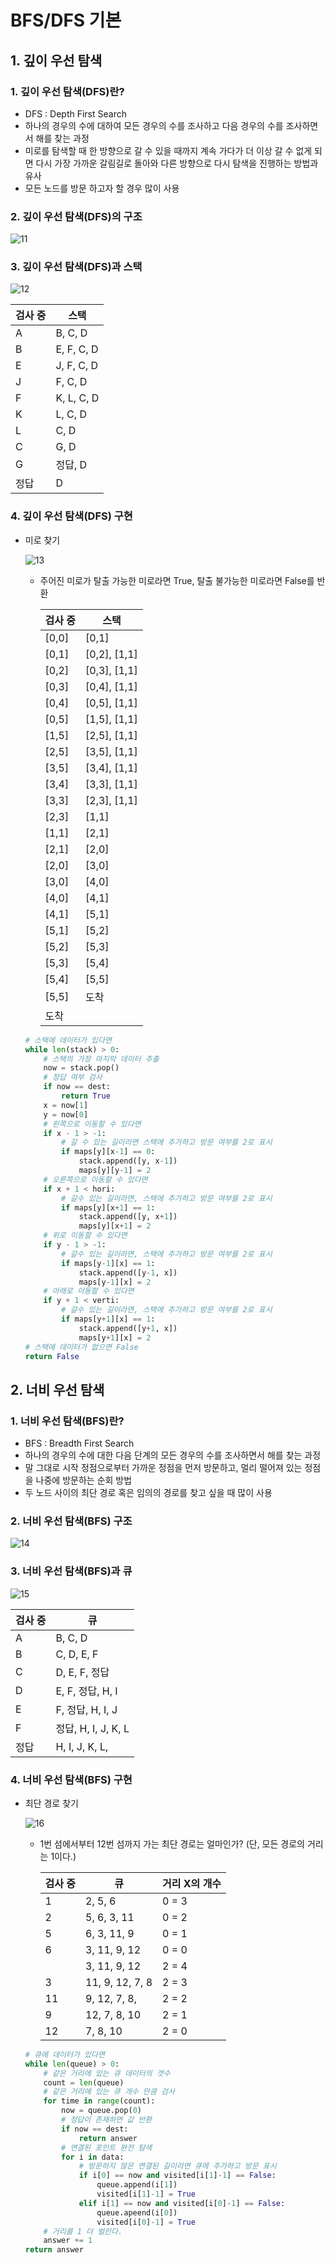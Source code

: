 # BFS/DFS 기본

## 1. 깊이 우선 탐색

### 1. 깊이 우선 탐색(DFS)란?

- DFS : Depth First Search
- 하나의 경우의 수에 대하여 모든 경우의 수를 조사하고 다음 경우의 수를 조사하면서 해를 찾는 과정
- 미로를 탐색할 때 한 방향으로 갈 수 있을 때까지 계속 가다가 더 이상 갈 수 없게 되면 다시 가장 가까운 갈림길로 돌아와 다른 방향으로 다시 탐색을 진행하는 방법과 유사
- 모든 노드를 방문 하고자 할 경우 많이 사용

### 2. 깊이 우선 탐색(DFS)의 구조

![11](https://user-images.githubusercontent.com/97429679/171026367-2410d8ef-0ed6-47c6-bed1-7f86f425ef07.png)

### 3. 깊이 우선 탐색(DFS)과 스택

![12](https://user-images.githubusercontent.com/97429679/171026381-63f2af58-1d2b-4713-9aca-b377f0a006e5.png)

| 검사 중 | 스택 |
| --- | --- |
| A | B, C, D |
| B | E, F, C, D |
| E | J, F, C, D |
| J | F, C, D |
| F | K, L, C, D |
| K | L, C, D |
| L | C, D |
| C | G, D |
| G | 정답, D |
| 정답 | D |

### 4. 깊이 우선 탐색(DFS) 구현

- 미로 찾기
    
    ![13](https://user-images.githubusercontent.com/97429679/171026385-99e1d4ef-6162-4392-ba4a-be86916263b8.png)
    
    - 주어진 미로가 탈출 가능한 미로라면 True, 탈출 불가능한 미로라면 False를 반환
        
        
        | 검사 중 | 스택 |
        | --- | --- |
        | [0,0] | [0,1] |
        | [0,1] | [0,2], [1,1] |
        | [0,2] | [0,3], [1,1] |
        | [0,3] | [0,4], [1,1] |
        | [0,4] | [0,5], [1,1] |
        | [0,5] | [1,5], [1,1] |
        | [1,5] | [2,5], [1,1] |
        | [2,5] | [3,5], [1,1] |
        | [3,5] | [3,4], [1,1] |
        | [3,4] | [3,3], [1,1] |
        | [3,3] | [2,3], [1,1] |
        | [2,3] | [1,1] |
        | [1,1] | [2,1] |
        | [2,1] | [2,0] |
        | [2,0] | [3,0] |
        | [3,0] | [4,0] |
        | [4,0] | [4,1] |
        | [4,1] | [5,1] |
        | [5,1] | [5,2] |
        | [5,2] | [5,3] |
        | [5,3] | [5,4] |
        | [5,4] | [5,5] |
        | [5,5] | 도착 |
        | 도착 |  |
    
    ```python
    # 스택에 데이터가 있다면
    while len(stack) > 0:
    	# 스택의 가장 마지막 데이터 추출
    	now = stack.pop()
    	# 정답 여부 검사
    	if now == dest:
    		return True
    	x = now[1]
    	y = now[0]
    	# 왼쪽으로 이동할 수 있다면 
    	if x - 1 > -1:
    		# 갈 수 있는 길이라면 스택에 추가하고 방문 여부를 2로 표시
    		if maps[y][x-1] == 0:
    			stack.append([y, x-1])
    			maps[y][y-1] = 2
    	# 오른쪽으로 이동할 수 있다면
    	if x + 1 < hori:
    		# 갈수 있는 길이라면, 스택에 추가하고 방문 여부를 2로 표시
    		if maps[y][x+1] == 1:
    			stack.append([y, x+1])
    			maps[y][x+1] = 2
    	# 위로 이동할 수 있다면
    	if y - 1 > -1:
    		# 갈수 있는 길이라면, 스택에 추가하고 방문 여부를 2로 표시
    		if maps[y-1][x] == 1:
    			stack.append([y-1, x])
    			maps[y-1][x] = 2
    	# 아래로 이동할 수 있다면
    	if y + 1 < verti:
    		# 갈수 있는 길이라면, 스택에 추가하고 방문 여부를 2로 표시
    		if maps[y+1][x] == 1:
    			stack.append([y+1, x])
    			maps[y+1][x] = 2
    # 스택에 데이터가 없으면 False
    return False
    ```
    

## 2. 너비 우선 탐색

### 1. 너비 우선 탐색(BFS)란?

- BFS : Breadth First Search
- 하나의 경우의 수에 대한 다음 단계의 모든 경우의 수를 조사하면서 해를 찾는 과정
- 말 그대로 시작 정점으로부터 가까운 정점을 먼저 방문하고, 멀리 떨어져 있는 정점을 나중에 방문하는 순회 방법
- 두 노드 사이의 최단 경로 혹은 임의의 경로를 찾고 싶을 때 많이 사용

### 2. 너비 우선 탐색(BFS) 구조

![14](https://user-images.githubusercontent.com/97429679/171026391-5e11188f-8c5f-483f-bc7a-4a174f382511.png)

### 3. 너비 우선 탐색(BFS)과 큐

![15](https://user-images.githubusercontent.com/97429679/171026394-2f485af3-a0bc-44e0-83cd-b2024aae30a7.png)

| 검사 중 | 큐 |
| --- | --- |
| A | B, C, D |
| B | C, D, E, F |
| C | D, E, F, 정답 |
| D | E, F, 정답, H, I |
| E | F, 정답, H, I, J |
| F | 정답, H, I, J, K, L |
| 정답 | H, I, J, K, L, |

### 4. 너비 우선 탐색(BFS) 구현

- 최단 경로 찾기
    
    ![16](https://user-images.githubusercontent.com/97429679/171026399-ff3b00a2-4e3f-41db-b11f-b6341ed760bc.png)
    
    - 1번 섬에서부터 12번 섬까지 가는 최단 경로는 얼마인가? (단, 모든 경로의 거리는 1이다.)
        
        
        | 검사 중 | 큐 | 거리 X의 개수 |
        | --- | --- | --- |
        | 1 | 2, 5, 6 | 0 = 3 |
        | 2 | 5, 6, 3, 11 | 0 = 2 |
        | 5 | 6, 3, 11, 9 | 0 = 1 |
        | 6 | 3, 11, 9, 12 | 0 = 0 |
        |  | 3, 11, 9, 12 | 2 = 4 |
        | 3 | 11, 9, 12, 7, 8 | 2 = 3 |
        | 11 | 9, 12, 7, 8,  | 2 = 2 |
        | 9 | 12, 7, 8, 10 | 2 = 1 |
        | 12 | 7, 8, 10 | 2 = 0  |
    
    ```python
    # 큐에 데이터가 있다면
    while len(queue) > 0:
    	# 같은 거리에 있는 큐 데이터의 갯수
    	count = len(queue)
    	# 같은 거리에 있는 큐 개수 만큼 검사
    	for time in range(count):
    		now = queue.pop(0)
    		# 정답이 존재하면 값 반환
    		if now == dest:
    			return answer
    		# 연결된 포인트 완전 탐색
    		for i in data:
    			# 방문하지 않은 연결된 길이라면 큐에 추가하고 방문 표시
    			if i[0] == now and visited[i[1]-1] == False:
    				queue.append(i[1])
    				visited[i[1]-1] = True
    			elif i[1] == now and visited[i[0]-1] == False:
    				queue.apeend(i[0])
    				visited[i[0]-1] = True
    	# 거리를 1 더 벌린다.
    	answer += 1
    return answer
    ```
